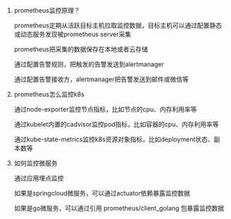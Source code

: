 1. prometheus监控原理？

   prometheus定期从活跃目标主机拉取监控数据，目标主机可以通过配置静态或动态服务发现被prometheus server采集

   prometheus把采集的数据保存在本地或者云存储

   通过配置告警规则，把触发的告警发送到alertmanager

   通过配置告警接收方，alertmanager把告警发送到邮件或微信等

2. prometheus怎么监控k8s

   通过node-exporter监控节点指标，比如节点的cpu、内存利用率等
   
   通过kubelet内置的cadvisor监控pod指标，比如容器的cpu、内存利用率等
   
   通过kube-state-metrics监控k8s资源对象指标，比如deployment状态、副本数等
   
3. 如何监控微服务

   通过应用埋点监控

   如果是springcloud微服务，可以通过actuator依赖暴露监控数据

   如果是go微服务，可以通过引用 prometheus/client_golang 包暴露监控数据